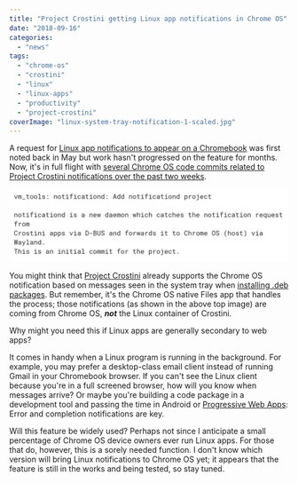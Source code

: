 ```yaml
---
title: "Project Crostini getting Linux app notifications in Chrome OS"
date: "2018-09-16"
categories: 
  - "news"
tags: 
  - "chrome-os"
  - "crostini"
  - "linux"
  - "linux-apps"
  - "productivity"
  - "project-crostini"
coverImage: "linux-system-tray-notification-1-scaled.jpg"
---
```


A request for [Linux app notifications to appear on a Chromebook](https://bugs.chromium.org/p/chromium/issues/detail?id=838531) was first noted back in May but work hasn't progressed on the feature for months. Now, it's in full flight with [several Chrome OS code commits related to Project Crostini notifications over the past two weeks](https://chromium-review.googlesource.com/c/chromiumos/platform2/+/1179508).

[![](images/project-crostini-notifications-1024x266.png)](https://www.aboutchromebooks.com/news/project-crostini-getting-linux-app-notifications-in-chrome-os/attachment/project-crostini-notifications/)

You might think that [Project Crostini](https://www.aboutchromebooks.com/tag/project-crostini) already supports the Chrome OS notification based on messages seen in the system tray when [installing .deb packages](https://www.aboutchromebooks.com/news/how-to-install-debian-linux-packages-in-project-crostini-chrome-os-files-app/). But remember, it's the Chrome OS native Files app that handles the process; those notifications (as shown in the above top image) are coming from Chrome OS, _**not**_ the Linux container of Crostini.

Why might you need this if Linux apps are generally secondary to web apps?

It comes in handy when a Linux program is running in the background. For example, you may prefer a desktop-class email client instead of running Gmail in your Chromebook browser. If you can't see the Linux client because you're in a full screened browser, how will you know when messages arrive? Or maybe you're building a code package in a development tool and passing the time in Android or [Progressive Web Apps](https://www.aboutchromebooks.com/news/heres-what-progressive-web-apps-or-pwas-look-like-on-a-chromebook/): Error and completion notifications are key.

Will this feature be widely used? Perhaps not since I anticipate a small percentage of Chrome OS device owners ever run Linux apps. For those that do, however, this is a sorely needed function. I don't know which version will bring Linux notifications to Chrome OS yet; it appears that the feature is still in the works and being tested, so stay tuned.
